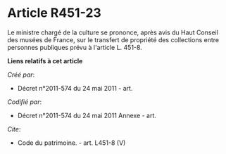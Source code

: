 # Article R451-23

Le ministre chargé de la culture se prononce, après avis du Haut Conseil des musées de France, sur le transfert de propriété
des collections entre personnes publiques prévu à l'article L. 451-8.

**Liens relatifs à cet article**

_Créé par_:

  - Décret n°2011-574 du 24 mai 2011  - art.

_Codifié par_:

  - Décret n°2011-574 du 24 mai 2011 Annexe - art.

_Cite_:

  - Code du patrimoine. - art. L451-8 (V)

